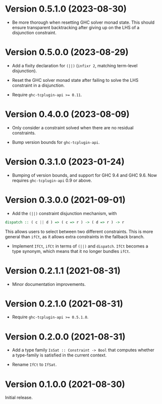 
# Version 0.5.1.0 (2023-08-30)

- Be more thorough when resetting GHC solver monad state. This should ensure
  transparent backtracking after giving up on the LHS of a disjunction
  constraint.

# Version 0.5.0.0 (2023-08-29)

- Add a fixity declaration for `(||)` (`infixr 2`, matching term-level disjunction).

- Reset the GHC solver monad state after failing to solve the LHS constraint in
  a disjunction.

- Require `ghc-tcplugin-api >= 0.11`.

# Version 0.4.0.0 (2023-08-09)

- Only consider a constraint solved when there are no residual constraints.

- Bump version bounds for `ghc-tcplugin-api`.

# Version 0.3.1.0 (2023-01-24)

- Bumping of version bounds, and support for GHC 9.4 and GHC 9.6.
  Now requires `ghc-tcplugin-api` 0.9 or above.

# Version 0.3.0.0 (2021-09-01)

- Add the `(||)` constraint disjunction mechanism, with

```haskell
dispatch :: ( c || d ) => ( c => r ) -> ( d => r ) -> r
```

This allows users to select between two different constraints.
This is more general than `ifCt`, as it allows extra constraints
in the fallback branch.

- Implement `IfCt`, `ifCt` in terms of `(||)` and `dispatch`.
  `IfCt` becomes a type synonym, which means that it no longer
  bundles `ifCt`.

# Version 0.2.1.1 (2021-08-31)

- Minor documentation improvements.

# Version 0.2.1.0 (2021-08-31)

- Require `ghc-tcplugin-api >= 0.5.1.0`.

# Version 0.2.0.0 (2021-08-31)

- Add a type family `IsSat :: Constraint -> Bool`
  that computes whether a type-family is satisfied in
  the current context.

- Rename `IfCt` to `IfSat`.

# Version 0.1.0.0 (2021-08-30)

Initial release.
